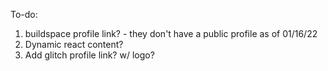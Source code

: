 To-do:

1. buildspace profile link? - they don't have a public profile as of 01/16/22
2. Dynamic react content?
3. Add glitch profile link? w/ logo?
